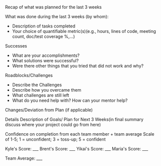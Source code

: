 Recap of what was planned for the last 3 weeks

What was done during the last 3 weeks (by whom):
<ul>
    <li>Description of tasks completed</li>
    <li>Your choice of quantifiable metric(s)(e.g., hours, lines of code, meeting count, doc/test coverage %,...)</li>
</ul>
    
    
Successes        
<ul>
    <li>What are your accomplishments?</li>
    <li>What solutions were successful?</li>
    <li>Were there other things that you tried that did not work and why?</li>
</ul>

Roadblocks/Challenges
<ul>
    <li>Describe the Challenges</li>
    <li>Describe how you overcame them</li>
    <li>What challenges are still left</li>
    <li>What do you need help with? How can your mentor help?</li>
</ul>
    
Changes/Deviation from Plan (if applicable)

Details Description of Goals/ Plan for Next 3 Weeks(in final summary discuss where your project could go from here)

Confidence on completion from each team member + team average
Scale of 1-5; 1 = unconfident;  3 = toss-up; 5 = confident

Kyle's Score: ___
Brent's Score: ___
Yikai's Score: ___
Maria's Score: ___

Team Average: ___
